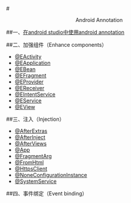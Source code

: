 #<p align="center" >Android Annotation</p>
##一、[在android studio中使用android annotation](https://github.com/fantianwen/AndroidAnnotation/blob/master/how2useInAndroidStudio.md)
	
##二、加强组件（Enhance components）
- [@EActivity](https://github.com/fantianwen/AndroidAnnotation/blob/master/enhanced_components/%40EActivity.md)
- [@EApplication](https://github.com/fantianwen/AndroidAnnotation/blob/master/enhanced_components/%40EApplication.md)
- [@EBean](https://github.com/fantianwen/AndroidAnnotation/blob/master/enhanced_components/%40EBean.md)
- [@EFragment](https://github.com/fantianwen/AndroidAnnotation/blob/master/enhanced_components/%40EFragment.md)
- [@EProvider](https://github.com/fantianwen/AndroidAnnotation/blob/master/enhanced_components/%40EProvider.md)
- [@EReceiver](https://github.com/fantianwen/AndroidAnnotation/blob/master/enhanced_components/%40EReceiver.md)
- [@EIntentService](https://github.com/fantianwen/AndroidAnnotation/blob/master/enhanced_components/%40EIntentService.md)
- [@EService](https://github.com/fantianwen/AndroidAnnotation/blob/master/enhanced_components/%40EService.md)
- [@EView](https://github.com/fantianwen/AndroidAnnotation/blob/master/enhanced_components/%40EView.md)

##三、注入（Injection）
- [@AfterExtras](https://github.com/fantianwen/AndroidAnnotation/blob/master/Injection/%40EAfterExtras.md)
- [@AfterInject](https://github.com/fantianwen/AndroidAnnotation/blob/master/Injection/%40EAfterInject.md)
- [@AfterViews](https://github.com/fantianwen/AndroidAnnotation/blob/master/Injection/%40EAfterViews.md)
- [@App](https://github.com/fantianwen/AndroidAnnotation/blob/master/Injection/%40App.md)
- [@FragmentArg](https://github.com/fantianwen/AndroidAnnotation/blob/master/Injection/%40FragmentArg.md)
- [@FromHtml](https://github.com/fantianwen/AndroidAnnotation/blob/master/Injection/%40FromHtml.md)
- [@HttpsClient](https://github.com/fantianwen/AndroidAnnotation/blob/master/Injection/%40HttpsClient.md)
- [@NoneConfigurationInstance](https://github.com/fantianwen/AndroidAnnotation/blob/master/Injection/%40NoneConfigurationInstance.md)
- [@SystemService](https://github.com/fantianwen/AndroidAnnotation/blob/master/Injection/%40SystemService.md)


##四、事件绑定（Event binding）


